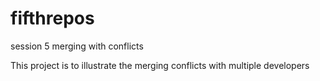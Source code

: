 # fifthrepos
session 5 merging with conflicts

This project is to illustrate the merging conflicts with multiple developers
